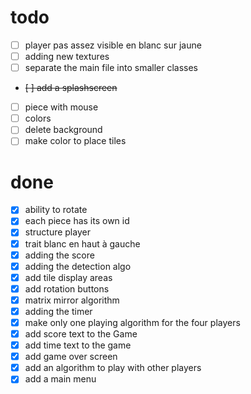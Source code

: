 # todo
- [ ] player pas assez visible en blanc sur jaune
- [ ] adding new textures
- [ ] separate the main file into smaller classes
- ~~[ ] add a splashscreen~~
- [ ] piece with mouse
- [ ] colors
- [ ] delete background
- [ ] make color to place tiles

# done
- [x] ability to rotate
- [x] each piece has its own id
- [x] structure player
- [x] trait blanc en haut à gauche
- [x] adding the score
- [x] adding the detection algo
- [x] add tile display areas
- [x] add rotation buttons
- [x] matrix mirror algorithm
- [x] adding the timer
- [x] make only one playing algorithm for the four players
- [x] add score text to the Game
- [x] add time text to the game
- [x] add game over screen
- [x] add an algorithm to play with other players
- [x] add a main menu
